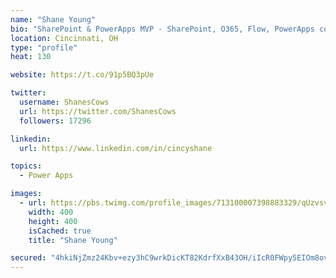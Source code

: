 ```yaml
---
name: "Shane Young"
bio: "SharePoint & PowerApps MVP - SharePoint, O365, Flow, PowerApps consulting? @PowerApps911 | Pure Snark? You found it."
location: Cincinnati, OH
type: "profile"
heat: 130

website: https://t.co/91p5BQ3pUe

twitter:
  username: ShanesCows
  url: https://twitter.com/ShanesCows
  followers: 17296

linkedin:
  url: https://www.linkedin.com/in/cincyshane

topics:
  - Power Apps

images:
  - url: https://pbs.twimg.com/profile_images/713100007398883329/qUzvsvQ3_400x400.jpg
    width: 400
    height: 400
    isCached: true
    title: "Shane Young"

secured: "4hkiNjZmz24Kbv+ezy3hC9wrkDicKT82KdrfXxB43OH/iIcR0FWpy5EIOm8oveB/IUfIJClYSfVbkOidHK+gLIxC1mpt/xLhg/T6hZNRYJmhlvdSLj+BoqGmXG30bqHIYSXWoAZZi420a/k6pn0BUkMb0jKicGox2MdnIVDNLyuQSDJ27xo0BG+C18V6TQd1xyFXDJRS1QejRJX7IUXOigF1DgzokHQgNuKhTKz/KES0LjbtbS+aD9aYPGktAQ+Mr9a/yZLZlxsF/Eriar3dlVD7RGbn4pE+KVGvYL/8TENdNiB+vpkFdloagwFMPMwEWj9LvzkZmXJBAJfrz1kyx2ypYdt+WgrZ6ETICphg+OhddgG28Xvi70faBipYkU4ocKLiRzrDPkux/XZp+pK1wqV8sPnA/4oIEMR0JjPXnYk=;HN+miD3oANYAsj+dglCr0Q=="
---
```


